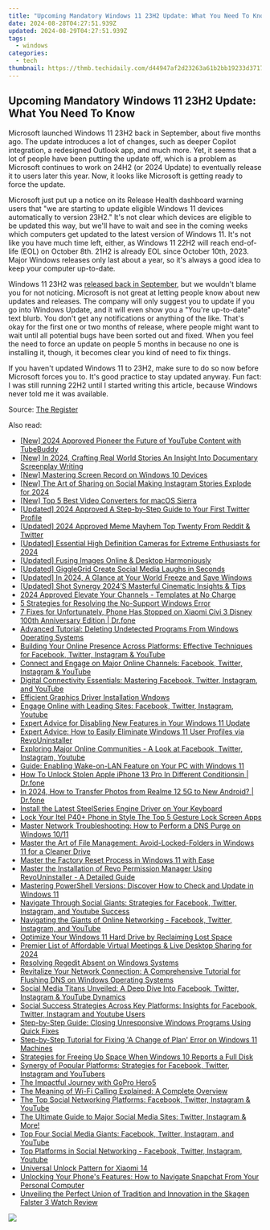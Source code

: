 ```yaml
---
title: "Upcoming Mandatory Windows 11 23H2 Update: What You Need To Know"
date: 2024-08-28T04:27:51.939Z
updated: 2024-08-29T04:27:51.939Z
tags:
  - windows
categories:
  - tech
thumbnail: https://thmb.techidaily.com/d44947af2d23263a61b2bb19233d3717a7fd178394378301c673d9cd094e466a.jpg
---
```


## Upcoming Mandatory Windows 11 23H2 Update: What You Need To Know

Microsoft launched Windows 11 23H2 back in September, about five months ago. The update introduces a lot of changes, such as deeper Copilot integration, a redesigned Outlook app, and much more. Yet, it seems that a lot of people have been putting the update off, which is a problem as Microsoft continues to work on 24H2 (or 2024 Update) to eventually release it to users later this year. Now, it looks like Microsoft is getting ready to force the update.

 Microsoft just put up a notice on its Release Health dashboard warning users that "we are starting to update eligible Windows 11 devices automatically to version 23H2." It's not clear which devices are eligible to be updated this way, but we'll have to wait and see in the coming weeks which computers get updated to the latest version of Windows 11\. It's not like you have much time left, either, as Windows 11 22H2 will reach end-of-life (EOL) on October 8th. 21H2 is already EOL since October 10th, 2023\. Major Windows releases only last about a year, so it's always a good idea to keep your computer up-to-date.

 Windows 11 23H2 was [released back in September](https://driver-download.techidaily.com/keeping-your-canon-mp25-50-running-smoothly-where-to-find-new-software-updates/), but we wouldn't blame you for not noticing. Microsoft is not great at letting people know about new updates and releases. The company will only suggest you to update if you go into Windows Update, and it will even show you a "You're up-to-date" text blurb. You don't get any notifications or anything of the like. That's okay for the first one or two months of release, where people might want to wait until all potential bugs have been sorted out and fixed. When you feel the need to force an update on people 5 months in because no one is installing it, though, it becomes clear you kind of need to fix things.

 If you haven't updated Windows 11 to 23H2, make sure to do so now before Microsoft forces you to. It's good practice to stay updated anyway. Fun fact: I was still running 22H2 until I started writing this article, because Windows never told me it was available.

 Source: [The Register](https://www.theregister.com/2024/02/21/windows%5F11%5F23h2%5Fupgrade/?td=rt-3a)

<ins class="adsbygoogle"
     style="display:block"
     data-ad-format="autorelaxed"
     data-ad-client="ca-pub-7571918770474297"
     data-ad-slot="1223367746"></ins>



<ins class="adsbygoogle"
     style="display:block"
     data-ad-client="ca-pub-7571918770474297"
     data-ad-slot="8358498916"
     data-ad-format="auto"
     data-full-width-responsive="true"></ins>

<span class="atpl-alsoreadstyle">Also read:</span>
<div><ul>
<li><a href="https://youtube-sure.techidaily.com/024-approved-pioneer-the-future-of-youtube-content-with-tubebuddy/"><u>[New] 2024 Approved  Pioneer the Future of YouTube Content with TubeBuddy</u></a></li>
<li><a href="https://article-files.techidaily.com/new-in-2024-crafting-real-world-stories-an-insight-into-documentary-screenplay-writing/"><u>[New] In 2024, Crafting Real World Stories  An Insight Into Documentary Screenplay Writing</u></a></li>
<li><a href="https://screen-mirroring-recording.techidaily.com/new-mastering-screen-record-on-windows-10-devices/"><u>[New] Mastering Screen Record on Windows 10 Devices</u></a></li>
<li><a href="https://instagram-video-recordings.techidaily.com/new-the-art-of-sharing-on-social-making-instagram-stories-explode-for-2024/"><u>[New] The Art of Sharing on Social  Making Instagram Stories Explode for 2024</u></a></li>
<li><a href="https://fox-boxes.techidaily.com/new-top-5-best-video-converters-for-macos-sierra/"><u>[New] Top 5 Best Video Converters for macOS Sierra</u></a></li>
<li><a href="https://twitter-clips.techidaily.com/updated-2024-approved-a-step-by-step-guide-to-your-first-twitter-profile/"><u>[Updated] 2024 Approved  A Step-by-Step Guide to Your First Twitter Profile</u></a></li>
<li><a href="https://twitter-videos.techidaily.com/updated-2024-approved-meme-mayhem-top-twenty-from-reddit-and-twitter/"><u>[Updated] 2024 Approved  Meme Mayhem  Top Twenty From Reddit & Twitter</u></a></li>
<li><a href="https://vp-tips.techidaily.com/updated-essential-high-definition-cameras-for-extreme-enthusiasts-for-2024/"><u>[Updated] Essential High Definition Cameras for Extreme Enthusiasts for 2024</u></a></li>
<li><a href="https://some-knowledge.techidaily.com/updated-fusing-images-online-and-desktop-harmoniously/"><u>[Updated] Fusing Images Online & Desktop Harmoniously</u></a></li>
<li><a href="https://some-knowledge.techidaily.com/updated-gigglegrid-create-social-media-laughs-in-seconds/"><u>[Updated] GiggleGrid  Create Social Media Laughs in Seconds</u></a></li>
<li><a href="https://screen-video-capture.techidaily.com/updated-in-2024-a-glance-at-your-world-freeze-and-save-windows/"><u>[Updated] In 2024, A Glance at Your World  Freeze and Save Windows</u></a></li>
<li><a href="https://extra-guidance.techidaily.com/updated-shot-synergy-2024s-masterful-cinematic-insights-and-tips/"><u>[Updated] Shot Synergy  2024’S Masterful Cinematic Insights & Tips</u></a></li>
<li><a href="https://youtube-videos.techidaily.com/2024-approved-elevate-your-channels-templates-at-no-charge/"><u>2024 Approved  Elevate Your Channels - Templates at No Charge</u></a></li>
<li><a href="https://windows11.techidaily.com/5-strategies-for-resolving-the-no-support-windows-error/"><u>5 Strategies for Resolving the No-Support Windows Error</u></a></li>
<li><a href="https://howto.techidaily.com/7-fixes-for-unfortunately-phone-has-stopped-on-xiaomi-civi-3-disney-100th-anniversary-edition-drfone-by-drfone-fix-android-problems-fix-android-problems/"><u>7 Fixes for Unfortunately, Phone Has Stopped on Xiaomi Civi 3 Disney 100th Anniversary Edition | Dr.fone</u></a></li>
<li><a href="https://win-forum.techidaily.com/advanced-tutorial-deleting-undetected-programs-from-windows-operating-systems/"><u>Advanced Tutorial: Deleting Undetected Programs From Windows Operating Systems</u></a></li>
<li><a href="https://win-forum.techidaily.com/building-your-online-presence-across-platforms-effective-techniques-for-facebook-twitter-instagram-and-youtube/"><u>Building Your Online Presence Across Platforms: Effective Techniques for Facebook, Twitter, Instagram & YouTube</u></a></li>
<li><a href="https://win-forum.techidaily.com/connect-and-engage-on-major-online-channels-facebook-twitter-instagram-and-youtube/"><u>Connect and Engage on Major Online Channels: Facebook, Twitter, Instagram & YouTube</u></a></li>
<li><a href="https://win-forum.techidaily.com/1722915159357-digital-connectivity-essentials-mastering-facebook-twitter-instagram-and-youtube/"><u>Digital Connectivity Essentials: Mastering Facebook, Twitter, Instagram, and YouTube</u></a></li>
<li><a href="https://driver-install.techidaily.com/efficient-graphics-driver-installation-wndows/"><u>Efficient Graphics Driver Installation Wndows</u></a></li>
<li><a href="https://win-forum.techidaily.com/engage-online-with-leading-sites-facebook-twitter-instagram-youtube/"><u>Engage Online with Leading Sites: Facebook, Twitter, Instagram, Youtube</u></a></li>
<li><a href="https://win-forum.techidaily.com/expert-advice-for-disabling-new-features-in-your-windows-11-update/"><u>Expert Advice for Disabling New Features in Your Windows 11 Update</u></a></li>
<li><a href="https://win-forum.techidaily.com/expert-advice-how-to-easily-eliminate-windows-11-user-profiles-via-revouninstaller/"><u>Expert Advice: How to Easily Eliminate Windows 11 User Profiles via RevoUninstaller</u></a></li>
<li><a href="https://win-forum.techidaily.com/exploring-major-online-communities-a-look-at-facebook-twitter-instagram-youtube/"><u>Exploring Major Online Communities - A Look at Facebook, Twitter, Instagram, Youtube</u></a></li>
<li><a href="https://win-forum.techidaily.com/guide-enabling-wake-on-lan-feature-on-your-pc-with-windows-11/"><u>Guide: Enabling Wake-on-LAN Feature on Your PC with Windows 11</u></a></li>
<li><a href="https://iphone-unlock.techidaily.com/how-to-unlock-stolen-apple-iphone-13-pro-in-different-conditionsin-drfone-by-drfone-ios/"><u>How To Unlock Stolen Apple iPhone 13 Pro In Different Conditionsin | Dr.fone</u></a></li>
<li><a href="https://android-transfer.techidaily.com/in-2024-how-to-transfer-photos-from-realme-12-5g-to-new-android-drfone-by-drfone-transfer-from-android-transfer-from-android/"><u>In 2024, How to Transfer Photos from Realme 12 5G to New Android? | Dr.fone</u></a></li>
<li><a href="https://hardware-help.techidaily.com/install-the-latest-steelseries-engine-driver-on-your-keyboard/"><u>Install the Latest SteelSeries Engine Driver on Your Keyboard</u></a></li>
<li><a href="https://unlock-android.techidaily.com/lock-your-itel-p40plus-phone-in-style-the-top-5-gesture-lock-screen-apps-by-drfone-android/"><u>Lock Your Itel P40+ Phone in Style The Top 5 Gesture Lock Screen Apps</u></a></li>
<li><a href="https://win-forum.techidaily.com/master-network-troubleshooting-how-to-perform-a-dns-purge-on-windows-1011/"><u>Master Network Troubleshooting: How to Perform a DNS Purge on Windows 10/11</u></a></li>
<li><a href="https://win-forum.techidaily.com/master-the-art-of-file-management-avoid-locked-folders-in-windows-11-for-a-cleaner-drive/"><u>Master the Art of File Management: Avoid-Locked-Folders in Windows 11 for a Cleaner Drive</u></a></li>
<li><a href="https://win-forum.techidaily.com/master-the-factory-reset-process-in-windows-11-with-ease/"><u>Master the Factory Reset Process in Windows 11 with Ease</u></a></li>
<li><a href="https://win-forum.techidaily.com/master-the-installation-of-revo-permission-manager-using-revouninstaller-a-detailed-guide/"><u>Master the Installation of Revo Permission Manager Using RevoUninstaller - A Detailed Guide</u></a></li>
<li><a href="https://win-forum.techidaily.com/mastering-powershell-versions-discover-how-to-check-and-update-in-windows-11/"><u>Mastering PowerShell Versions: Discover How to Check and Update in Windows 11</u></a></li>
<li><a href="https://win-forum.techidaily.com/navigate-through-social-giants-strategies-for-facebook-twitter-instagram-and-youtube-success/"><u>Navigate Through Social Giants: Strategies for Facebook, Twitter, Instagram, and Youtube Success</u></a></li>
<li><a href="https://win-forum.techidaily.com/1722915316632-navigating-the-giants-of-online-networking-facebook-twitter-instagram-and-youtube/"><u>Navigating the Giants of Online Networking - Facebook, Twitter, Instagram, and YouTube</u></a></li>
<li><a href="https://win-forum.techidaily.com/optimize-your-windows-11-hard-drive-by-reclaiming-lost-space/"><u>Optimize Your Windows 11 Hard Drive by Reclaiming Lost Space</u></a></li>
<li><a href="https://screen-activity-recording.techidaily.com/premier-list-of-affordable-virtual-meetings-and-live-desktop-sharing-for-2024/"><u>Premier List of Affordable Virtual Meetings & Live Desktop Sharing for 2024</u></a></li>
<li><a href="https://windows11.techidaily.com/resolving-regedit-absent-on-windows-systems/"><u>Resolving Regedit Absent on Windows Systems</u></a></li>
<li><a href="https://win-forum.techidaily.com/revitalize-your-network-connection-a-comprehensive-tutorial-for-flushing-dns-on-windows-operating-systems/"><u>Revitalize Your Network Connection: A Comprehensive Tutorial for Flushing DNS on Windows Operating Systems</u></a></li>
<li><a href="https://win-forum.techidaily.com/social-media-titans-unveiled-a-deep-dive-into-facebook-twitter-instagram-and-youtube-dynamics/"><u>Social Media Titans Unveiled: A Deep Dive Into Facebook, Twitter, Instagram & YouTube Dynamics</u></a></li>
<li><a href="https://win-forum.techidaily.com/social-success-strategies-across-key-platforms-insights-for-facebook-twitter-instagram-and-youtube-users/"><u>Social Success Strategies Across Key Platforms: Insights for Facebook, Twitter, Instagram and Youtube Users</u></a></li>
<li><a href="https://win-forum.techidaily.com/step-by-step-guide-closing-unresponsive-windows-programs-using-quick-fixes/"><u>Step-by-Step Guide: Closing Unresponsive Windows Programs Using Quick Fixes</u></a></li>
<li><a href="https://win-forum.techidaily.com/step-by-step-tutorial-for-fixing-a-change-of-plan-error-on-windows-11-machines/"><u>Step-by-Step Tutorial for Fixing 'A Change of Plan' Error on Windows 11 Machines</u></a></li>
<li><a href="https://win-forum.techidaily.com/strategies-for-freeing-up-space-when-windows-10-reports-a-full-disk/"><u>Strategies for Freeing Up Space When Windows 10 Reports a Full Disk</u></a></li>
<li><a href="https://win-forum.techidaily.com/synergy-of-popular-platforms-strategies-for-facebook-twitter-instagram-and-youtubers/"><u>Synergy of Popular Platforms: Strategies for Facebook, Twitter, Instagram and YouTubers</u></a></li>
<li><a href="https://extra-lessons.techidaily.com/the-impactful-journey-with-gopro-hero5/"><u>The Impactful Journey with GoPro Hero5</u></a></li>
<li><a href="https://techtrends.techidaily.com/the-meaning-of-wi-fi-calling-explained-a-complete-overview/"><u>The Meaning of Wi-Fi Calling Explained: A Complete Overview</u></a></li>
<li><a href="https://win-forum.techidaily.com/the-top-social-networking-platforms-facebook-twitter-instagram-and-youtube/"><u>The Top Social Networking Platforms: Facebook, Twitter, Instagram & YouTube</u></a></li>
<li><a href="https://win-forum.techidaily.com/the-ultimate-guide-to-major-social-media-sites-twitter-instagram-and-more/"><u>The Ultimate Guide to Major Social Media Sites: Twitter, Instagram & More!</u></a></li>
<li><a href="https://win-forum.techidaily.com/1722915367154-top-four-social-media-giants-facebook-twitter-instagram-and-youtube/"><u>Top Four Social Media Giants: Facebook, Twitter, Instagram, and YouTube</u></a></li>
<li><a href="https://win-forum.techidaily.com/top-platforms-in-social-networking-facebook-twitter-instagram-youtube/"><u>Top Platforms in Social Networking - Facebook, Twitter, Instagram, Youtube</u></a></li>
<li><a href="https://unlock-android.techidaily.com/universal-unlock-pattern-for-xiaomi-14-by-drfone-android/"><u>Universal Unlock Pattern for Xiaomi 14</u></a></li>
<li><a href="https://tech-recovery.techidaily.com/unlocking-your-phones-features-how-to-navigate-snapchat-from-your-personal-computer/"><u>Unlocking Your Phone's Features: How to Navigate Snapchat From Your Personal Computer</u></a></li>
<li><a href="https://buynow-help.techidaily.com/unveiling-the-perfect-union-of-tradition-and-innovation-in-the-skagen-falster-3-watch-review/"><u>Unveiling the Perfect Union of Tradition and Innovation in the Skagen Falster 3 Watch Review</u></a></li>
</ul></div>

<!-- affiliate ads begin -->
<a href="https://shop.systoolsgroup.com/affiliate.php?ACCOUNT=SYSTOOBY&AFFILIATE=108875&PATH=https%3A%2F%2Fwww.systoolsgroup.com%3FAFFILIATE%3D108875%26RESOURCE%3D%2BSysTools%2BOutlook%2BRecovery"><img src="https://www.systoolsgroup.com/box/outlook-recovery.png" border="0"></a>
<!-- affiliate ads end -->